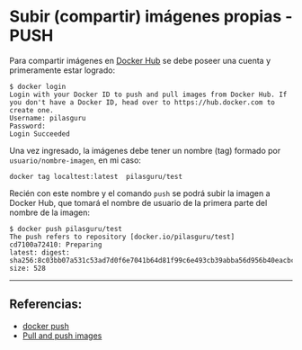 # Subir (compartir) imágenes propias - PUSH

Para compartir imágenes en [Docker Hub](https://hub.docker.com) se debe poseer una cuenta y primeramente estar logrado:

```
$ docker login
Login with your Docker ID to push and pull images from Docker Hub. If you don't have a Docker ID, head over to https://hub.docker.com to create one.
Username: pilasguru
Password:
Login Succeeded
```

Una vez ingresado, la imágenes debe tener un nombre (tag) formado por `usuario/nombre-imagen`, en mi caso:

```
docker tag localtest:latest  pilasguru/test
```

Recién con este nombre y el comando `push` se podrá subir la imagen a Docker Hub, que tomará el nombre de usuario de la primera parte del nombre de la imagen:

```
$ docker push pilasguru/test
The push refers to repository [docker.io/pilasguru/test]
cd7100a72410: Preparing
latest: digest: sha256:8c03bb07a531c53ad7d0f6e7041b64d81f99c6e493cb39abba56d956b40eacbc size: 528
```


---

## Referencias:

- [docker push](https://docs.docker.com/engine/reference/commandline/push/)
- [Pull and push images](https://docs.docker.com/datacenter/dtr/2.2/guides/user/manage-images/pull-and-push-images/)
